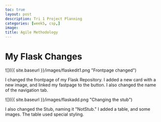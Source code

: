 ```yaml
---
toc: true
layout: post
description: Tri 1 Project Planning
categories: [week5, csp,]
image: 
title: Agile Methodology
---
```


# My Flask Changes

![]({{ site.baseurl }}/images/flaskedit1.png "Frontpage changed")

I changed the frontpage of my Flask Repository. I added a new card with a new image, and linked my fastpage to the button. I also changed the name of the navigation tab.

![]({{ site.baseurl }}/images/flaskadd.png "Changing the stub")

I also changed the Stub, naming it "NotStub." I added a table, and some images. The table used special styling.
